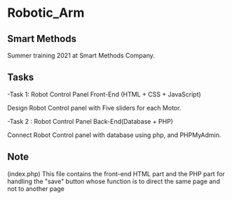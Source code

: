 # Robotic_Arm

## Smart Methods
Summer training 2021 at Smart Methods Company.

## Tasks
 
-Task 1: Robot Control Panel Front-End (HTML + CSS + JavaScript)

Design Robot Control panel with  Five sliders for each Motor.

-Task 2 : Robot Control Panel Back-End(Database + PHP)

Connect Robot Control panel with database using php, and PHPMyAdmin.

## Note
(index.php) This file contains the front-end HTML part and the PHP part for handling the "save" button whose function is to direct the same page and not to another page

